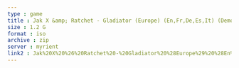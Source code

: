 ```yaml
---
type : game
title : Jak X &amp; Ratchet - Gladiator (Europe) (En,Fr,De,Es,It) (Demo)
size : 1.2 G
format : iso
archive : zip
server : myrient
link2 : Jak%20X%20%26%20Ratchet%20-%20Gladiator%20%28Europe%29%20%28En%2CFr%2CDe%2CEs%2CIt%29%20%28Demo%29
---
```

